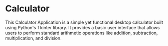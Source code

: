 # Calculator
This Calculator Application is a simple yet functional desktop calculator built using Python's Tkinter library. It provides a basic user interface that allows users to perform standard arithmetic operations like addition, subtraction, multiplication, and division.
